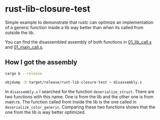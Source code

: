 # rust-lib-closure-test

Simple example to demonstrate that rustc can optimize an implementation of a generic function inside a lib way better than when its called from outside the lib.

You can find the disassembled assembly of both functions in [01_lib_call.s](./01_lib_call.s) and [01_main_call.s](./01_main_call.s).

## How I got the assembly

```bash
cargo b --release
```

```bash
objdump -D target/release/rust-lib-closure-test > disassembly.s
```

In ```disassembly.s``` I searched for the function ```deserialize_struct```. There are two functions with this name. One is from the lib and the other one is from main.rs. The function called from inside the lib is the one called in ```deserialize_color_generic```. Comparing these two functions shows that the one from the lib is way better optimized.
